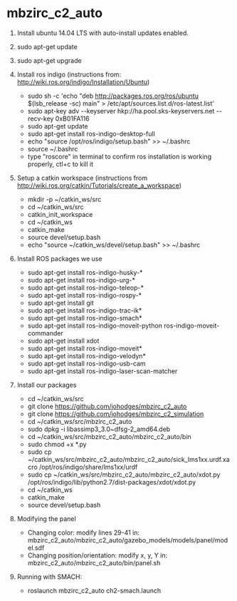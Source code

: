 # mbzirc_c2_auto

1. Install ubuntu 14.04 LTS with auto-install updates enabled.
2. sudo apt-get update
3. sudo apt-get upgrade
4. Install ros indigo (instructions from: http://wiki.ros.org/indigo/Installation/Ubuntu)
    * sudo sh -c 'echo "deb http://packages.ros.org/ros/ubuntu $(lsb_release -sc) main" > /etc/apt/sources.list.d/ros-latest.list'
    * sudo apt-key adv --keyserver hkp://ha.pool.sks-keyservers.net --recv-key 0xB01FA116
    * sudo apt-get update
    * sudo apt-get install ros-indigo-desktop-full
    * echo "source /opt/ros/indigo/setup.bash" >> ~/.bashrc
    * source ~/.bashrc
    * type "roscore" in terminal to confirm ros installation is working properly, ctl+c to kill it
5. Setup a catkin workspace (instructions from http://wiki.ros.org/catkin/Tutorials/create_a_workspace)
    * mkdir -p ~/catkin_ws/src
    * cd ~/catkin_ws/src
    * catkin_init_workspace
    * cd ~/catkin_ws
    * catkin_make
    * source devel/setup.bash
    * echo "source ~/catkin_ws/devel/setup.bash" >> ~/.bashrc
6. Install ROS packages we use
    * sudo apt-get install ros-indigo-husky-*
    * sudo apt-get install ros-indigo-urg-*
    * sudo apt-get install ros-indigo-teleop-*
    * sudo apt-get install ros-indigo-rospy-*
    * sudo apt-get install git
    * sudo apt-get install ros-indigo-trac-ik*
    * sudo apt-get install ros-indigo-smach*
    * sudo apt-get install ros-indigo-moveit-python ros-indigo-moveit-commander 
    * sudo apt-get install xdot
    * sudo apt-get install ros-indigo-moveit*
    * sudo apt-get install ros-indigo-velodyn*
    * sudo apt-get install ros-indigo-usb-cam
    * sudo apt-get install ros-indigo-laser-scan-matcher

7. Install our packages
    * cd ~/catkin_ws/src
    * git clone https://github.com/johodges/mbzirc_c2_auto
    * git clone https://github.com/johodges/mbzirc_c2_simulation
    * cd ~/catkin_ws/src/mbzirc_c2_auto
    * sudo dpkg -i libassimp3_3.0~dfsg-2_amd64.deb
    * cd ~/catkin_ws/src/mbzirc_c2_auto/mbzirc_c2_auto/bin
    * sudo chmod +x *.py
    * sudo cp ~/catkin_ws/src/mbzirc_c2_auto/mbzirc_c2_auto/sick_lms1xx.urdf.xacro /opt/ros/indigo/share/lms1xx/urdf
    * sudo cp ~/catkin_ws/src/mbzirc_c2_auto/mbzirc_c2_auto/xdot.py /opt/ros/indigo/lib/python2.7/dist-packages/xdot/xdot.py
    * cd ~/catkin_ws
    * catkin_make
    * source devel/setup.bash

8. Modifying the panel
    * Changing color: modify lines 29-41 in: mbzirc_c2_auto/mbzirc_c2_auto/gazebo_models/models/panel/model.sdf
    * Changing position/orientation: modify x, y, Y in: mbzirc_c2_auto/mbzirc_c2_auto/bin/panel.sh

9. Running with SMACH:
    * roslaunch mbzirc_c2_auto ch2-smach.launch
